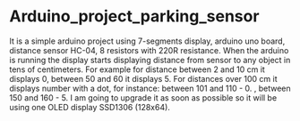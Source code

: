 # Arduino_project_parking_sensor
It is a simple arduino project using 7-segments display, arduino uno board, distance sensor HC-04, 8 resistors with 220R resistance.
When the arduino is running the display starts displaying distance from sensor to any object in tens of centimeters. For example for distance between 2 and 10 cm it displays 0, between 50 and 60 it displays 5. For distances over 100 cm it displays number with a dot, for instance: between 101 and 110 - 0. , between 150 and 160 - 5.
I am going to upgrade it as soon as possible so it will be using one OLED display SSD1306 (128x64).
